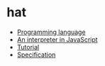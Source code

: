 # hat
- [Programming language](https://shima3.github.io/hat/)
- [An interpreter in JavaScript](https://shima3.github.io/hat/js/)
- [Tutorial](https://shima3.github.io/hat/tutorial/)
- [Specification](https://github.com/shima3/hat/blob/master/FORMAL.md)
